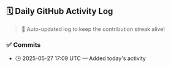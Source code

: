 ## 🗓️ Daily GitHub Activity Log

> 🤖 Auto-updated log to keep the contribution streak alive!

### ✅ Commits

- 🕒 2025-05-27 17:09 UTC — Added today's activity

